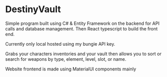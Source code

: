 # DestinyVault

Simple program built using C# & Entity Framework on the backend for API calls and database management. Then React typescript to build the front end.

Currently only local hosted using my bungie API key.

Grabs your characters inventories and your vault then allows you to sort or search for weapons by type, element, level, slot, or name.

Website frontend is made using MaterialUI components mainly
